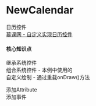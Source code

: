 # NewCalendar
日历控件  
[慕课网 - 自定义实现日历控件](http://www.imooc.com/video/13642)

#### 核心知识点
继承系统控件  
组合系统控件  - 本例中使用的  
自定义绘制 - 通过重载onDraw()方法

添加Attribute  
添加事件  